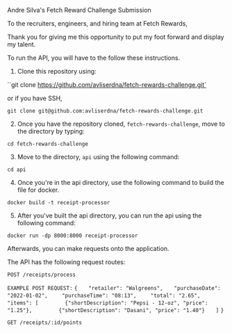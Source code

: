 Andre Silva's Fetch Reward Challenge Submission

To the recruiters, engineers, and hiring team at Fetch Rewards,

Thank you for giving me this opportunity to put my foot forward and display my talent.

To run the API, you will have to the follow these instructions.

1. Clone this repository using:

``git clone https://github.com/avliserdna/fetch-rewards-challenge.git`

or if you have SSH,

`git clone git@github.com:avliserdna/fetch-rewards-challenge.git`

2. Once you have the repository cloned, `fetch-rewards-challenge`, move to the directory by typing:

`cd fetch-rewards-challenge`

3. Move to the directory, `api` using the following command:

`cd api`

4. Once you're in the api directory, use the following command to build the file for docker.

`docker build -t receipt-processor`

5. After you've built the api directory, you can run the api using the following command:

`docker run -dp 8000:8000 receipt-processor`

Afterwards, you can make requests onto the application.

The API has the following request routes:

`POST /receipts/process`

`EXAMPLE POST REQUEST:`
`{`
`   "retailer": "Walgreens",`
`   "purchaseDate": "2022-01-02",`
`    "purchaseTime": "08:13",`
`    "total": "2.65",`
`   "items": [`
`        {"shortDescription": "Pepsi - 12-oz", "price": "1.25"},`
`        {"shortDescription": "Dasani", "price": "1.40"}`
`   ]`
`}`

`GET /receipts/:id/points`
